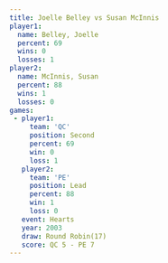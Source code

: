 ```yaml
---
title: Joelle Belley vs Susan McInnis
player1:              
  name: Belley, Joelle
  percent: 69         
  wins: 0             
  losses: 1           
player2:              
  name: McInnis, Susan
  percent: 88         
  wins: 1             
  losses: 0           
games:
 - player1:          
     team: 'QC'      
     position: Second
     percent: 69     
     win: 0          
     loss: 1         
   player2:        
     team: 'PE'    
     position: Lead
     percent: 88   
     win: 1        
     loss: 0       
   event: Hearts        
   year: 2003           
   draw: Round Robin(17)
   score: QC 5 - PE 7   
---
```

